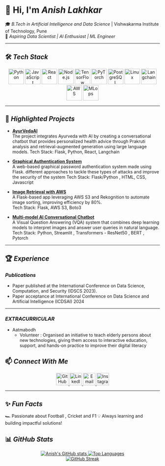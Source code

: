 # 👋 Hi, I'm *Anish Lakhkar*  
🎓 *B.Tech in Artificial Intelligence and Data Science* | Vishwakarma Institute of Technology, Pune  
🌟 *Aspiring Data Scientist | AI Enthusiast | ML Engineer*  

---

## 🛠️ *Tech Stack*
<p align="center">
  <img src="https://cdn.jsdelivr.net/gh/devicons/devicon/icons/python/python-original.svg" width="50" title="Python" />
  <img src="https://cdn.jsdelivr.net/gh/devicons/devicon/icons/javascript/javascript-original.svg" width="50" title="JavaScript" />
  <img src="https://cdn.jsdelivr.net/gh/devicons/devicon/icons/react/react-original.svg" width="50" title="React" />
  <img src="https://cdn.jsdelivr.net/gh/devicons/devicon/icons/nodejs/nodejs-original.svg" width="50" title="Node.js" />
  <img src="https://cdn.jsdelivr.net/gh/devicons/devicon/icons/tensorflow/tensorflow-original.svg" width="50" title="TensorFlow" />
  <img src="https://cdn.jsdelivr.net/gh/devicons/devicon/icons/pytorch/pytorch-original.svg" width="50" title="PyTorch" />
  <img src="https://cdn.jsdelivr.net/gh/devicons/devicon/icons/postgresql/postgresql-original.svg" width="50" title="PostgreSQL" />
  <img src="https://cdn.jsdelivr.net/gh/devicons/devicon/icons/linux/linux-original.svg" width="50" title="Linux" />
  <img src="https://newrelic.com/sites/default/files/styles/medium/public/quickstarts/images/icons/langchain-vectordb--logo.png?itok=3wd-XHaL" width="50" title="Langchain" />
  <img src="https://encrypted-tbn0.gstatic.com/images?q=tbn:ANd9GcR2xQcwKitRgXfqdi34DYlocPSEXD2G2zZipg&s" width="50" title="AWS" />
  <img src="https://media.licdn.com/dms/image/v2/C5612AQGbh-2GzkdqAQ/article-cover_image-shrink_600_2000/article-cover_image-shrink_600_2000/0/1590327785584?e=2147483647&v=beta&t=J_94telHC675IkwkENNV8mSvEwHtozclDrw2Lq2lIAI" width="50" title="MLops" />
  
</p>

---

## 🚀 *Highlighted Projects*
- **[AyurVedaAI](https://github.com/anishlakhkar/AyurVedaAI)**  
 The project integrates Ayurveda with AI by creating a conversational chatbot that provides personalized health advice through Prakruti analysis and retrieval-augmented generation using large language models. 
  Tech Stack: Flask, Python, React, Langchain

- **[Graphical Authentication System](https://github.com/anishlakhkar/Graphical_Authentication_System)**  
  A web-based graphical password authentication system made using Flask. different approaches to tackle these types of attacks and improve the security of the system 
  Tech Stack: Flask/Python , HTML, CSS, Javascript

- **[Image Retrieval with AWS](https://github.com/rohanlokhande2002/VisionVault)**  
  A Flask-based app leveraging AWS S3 and Rekognition to automate image sorting, improving efficiency by 80%.  
  Tech Stack: Flask, AWS S3, Boto3  

- **[Multi-model AI Conversational Chatbot](https://github.com/anishlakhkar/Multi-model-AI-Conversational-Chatbot)**  
 A Visual Question Answering (VQA) system that combines deep learning models to interpret images and answer user queries in natural language.  
  Tech Stack: Python, Streamlit , Transformers - ResNet50 , BERT , Pytorch

---

## 🏆 *Experience*

### *Publications*  
- Paper published at the International Conference on Data Science, Computation, and Security (IDSCS
2023).
- Paper acceptance at International Conference on Data Science and Artificial Intelligence (ICDSAI) 2024

---

### *EXTRACURRICULAR*
- Aatmabodh
  - Volunteer : Organised an initiative to teach elderly persons about new technologies, giving them access to interactive education, support, and hands-on practice to improve their digital literacy

## 📫 *Connect With Me*
<p align="center">
 <a href="https://github.com/anishlakhkar">
  <img src="https://github.githubassets.com/images/modules/logos_page/GitHub-Mark.png" width="40" title="GitHub" />
</a>

  <a href="https://www.linkedin.com/in/anish-lakhkar-93210b22b/">
    <img src="https://cdn.jsdelivr.net/gh/devicons/devicon/icons/linkedin/linkedin-original.svg" width="40" title="LinkedIn" />
  </a>
  <a href="mailto:anishlakhkar66@gmail.com">
    <img src="https://cdn.jsdelivr.net/gh/devicons/devicon/icons/google/google-original.svg" width="40" title="Email" />
  </a>
  <a href="https://www.instagram.com/anish_lakhkar/">
    <img src="https://upload.wikimedia.org/wikipedia/commons/a/a5/Instagram_icon.png" width="40" title="Instagram" />
  </a>
</p>

---

## ✨ *Fun Facts*  
🏎️ Passionate about Football , Cricket and F1 
💡 Always learning and building impactful solutions!

## 📊 *GitHub Stats*

<p align="center">
  <a href="https://github.com/anishlakhkar">
    <img src="https://github-readme-stats.vercel.app/api?username=Adityak2002&show_icons=true&theme=tokyonight" alt="Anish's GitHub stats" />
  </a>

  <a href="https://github.com/anishlakhkar">
    <img src="https://github-readme-stats.vercel.app/api/top-langs/?username=anishlakhkar&layout=compact&theme=dark" alt="Top Languages" />
  </a>
  <br />
  <a href="https://github.com/anishlakhkar">
    <img src="https://streak-stats.demolab.com/?user=anishlakhkar&theme=merko" alt="GitHub Streak" />
</a>

</p>
